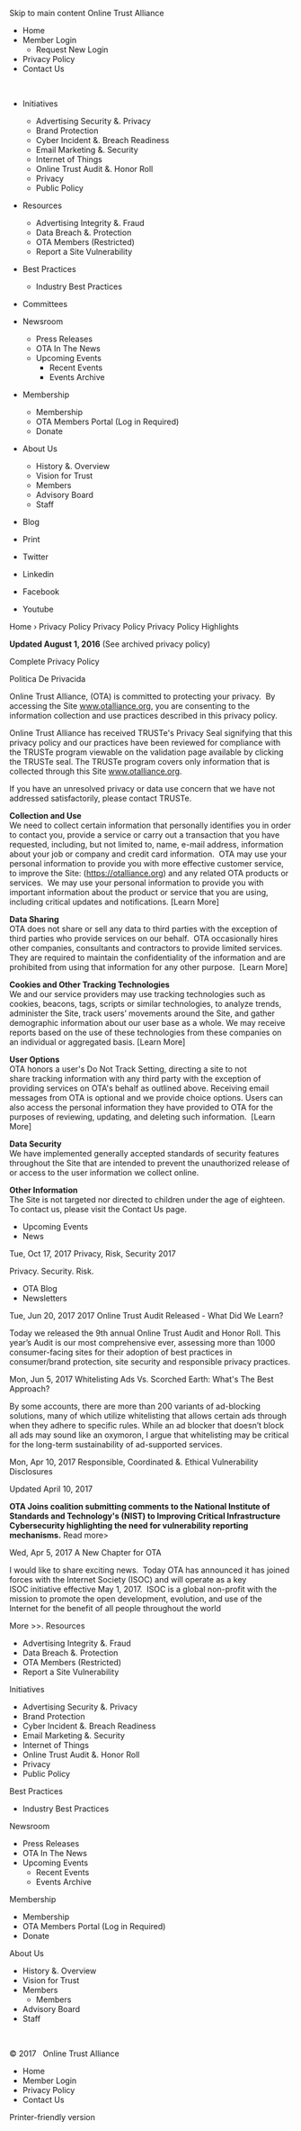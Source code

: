 Skip to main content Online Trust Alliance

*   Home
*   Member Login
    *   Request New Login
*   Privacy Policy
*   Contact Us

     

*   Initiatives
    *   Advertising Security &. Privacy
    *   Brand Protection
    *   Cyber Incident &. Breach Readiness
    *   Email Marketing &. Security
    *   Internet of Things
    *   Online Trust Audit &. Honor Roll
    *   Privacy
    *   Public Policy
*   Resources
    *   Advertising Integrity &. Fraud
    *   Data Breach &. Protection
    *   OTA Members (Restricted)
    *   Report a Site Vulnerability
*   Best Practices
    *   Industry Best Practices
*   Committees
*   Newsroom
    *   Press Releases
    *   OTA In The News
    *   Upcoming Events
        *   Recent Events
        *   Events Archive
*   Membership
    *   Membership
    *   OTA Members Portal (Log in Required)
    *   Donate
*   About Us
    *   History &. Overview
    *   Vision for Trust
    *   Members
    *   Advisory Board
    *   Staff
*   Blog

*   Print
*   Twitter
*   Linkedin
*   Facebook
*   Youtube

Home › Privacy Policy Privacy Policy Privacy Policy Highlights

**Updated August 1, 2016** (See archived privacy policy)                                  

Complete Privacy Policy                                   

Politica De Privacida

Online Trust Alliance, (OTA) is committed to protecting your privacy.  By accessing the Site www.otalliance.org, you are consenting to the information collection and use practices described in this privacy policy. 

Online Trust Alliance has received TRUSTe's Privacy Seal signifying that this privacy policy and our practices have been reviewed for compliance with the TRUSTe program viewable on the validation page available by clicking the TRUSTe seal. The TRUSTe program covers only information that is collected through this Site www.otalliance.org.

If you have an unresolved privacy or data use concern that we have not addressed satisfactorily, please contact TRUSTe.

**Collection and Use**  
We need to collect certain information that personally identifies you in order to contact you, provide a service or carry out a transaction that you have requested, including, but not limited to, name, e-mail address, information about your job or company and credit card information.  OTA may use your personal information to provide you with more effective customer service, to improve the Site: (https://otalliance.org) and any related OTA products or services.  We may use your personal information to provide you with important information about the product or service that you are using, including critical updates and notifications. \[Learn More\]

**Data Sharing**  
OTA does not share or sell any data to third parties with the exception of third parties who provide services on our behalf.  OTA occasionally hires other companies, consultants and contractors to provide limited services. They are required to maintain the confidentiality of the information and are prohibited from using that information for any other purpose.  \[Learn More\] 

**Cookies and Other Tracking Technologies**  
We and our service providers may use tracking technologies such as cookies, beacons, tags, scripts or similar technologies, to analyze trends, administer the Site, track users’ movements around the Site, and gather demographic information about our user base as a whole. We may receive reports based on the use of these technologies from these companies on an individual or aggregated basis. \[Learn More\]

**User Options**  
OTA honors a user's Do Not Track Setting, directing a site to not share tracking information with any third party with the exception of providing services on OTA's behalf as outlined above. Receiving email messages from OTA is optional and we provide choice options. Users can also access the personal information they have provided to OTA for the purposes of reviewing, updating, and deleting such information.  \[Learn More\]

**Data Security**  
We have implemented generally accepted standards of security features throughout the Site that are intended to prevent the unauthorized release of or access to the user information we collect online. 

**Other Information**  
The Site is not targeted nor directed to children under the age of eighteen. To contact us, please visit the Contact Us page.

*   Upcoming Events
*   News

Tue, Oct 17, 2017 Privacy, Risk, Security 2017

Privacy. Security. Risk.

*   OTA Blog
*   Newsletters

Tue, Jun 20, 2017 2017 Online Trust Audit Released - What Did We Learn?

Today we released the 9th annual Online Trust Audit and Honor Roll. This year’s Audit is our most comprehensive ever, assessing more than 1000 consumer-facing sites for their adoption of best practices in consumer/brand protection, site security and responsible privacy practices.

Mon, Jun 5, 2017 Whitelisting Ads Vs. Scorched Earth: What's The Best Approach?

By some accounts, there are more than 200 variants of ad-blocking solutions, many of which utilize whitelisting that allows certain ads through when they adhere to specific rules. While an ad blocker that doesn’t block all ads may sound like an oxymoron, I argue that whitelisting may be critical for the long-term sustainability of ad-supported services.

Mon, Apr 10, 2017 Responsible, Coordinated &. Ethical Vulnerability Disclosures

Updated April 10, 2017

**OTA Joins coalition submitting comments to the National Institute of Standards and Technology's (NIST) to Improving Critical Infrastructure Cybersecurity highlighting the need for vulnerability reporting mechanisms.** Read more>

Wed, Apr 5, 2017 A New Chapter for OTA

I would like to share exciting news.  Today OTA has announced it has joined forces with the Internet Society (ISOC) and will operate as a key ISOC initiative effective May 1, 2017.  ISOC is a global non-profit with the mission to promote the open development, evolution, and use of the Internet for the benefit of all people throughout the world

More >>. Resources

*   Advertising Integrity &. Fraud
*   Data Breach &. Protection
*   OTA Members (Restricted)
*   Report a Site Vulnerability

Initiatives

*   Advertising Security &. Privacy
*   Brand Protection
*   Cyber Incident &. Breach Readiness
*   Email Marketing &. Security
*   Internet of Things
*   Online Trust Audit &. Honor Roll
*   Privacy
*   Public Policy

Best Practices

*   Industry Best Practices

Newsroom

*   Press Releases
*   OTA In The News
*   Upcoming Events
    *   Recent Events
    *   Events Archive

Membership

*   Membership
*   OTA Members Portal (Log in Required)
*   Donate

About Us

*   History &. Overview
*   Vision for Trust
*   Members
    *   Members
*   Advisory Board
*   Staff

 

© 2017   Online Trust Alliance

*   Home
*   Member Login
*   Privacy Policy
*   Contact Us

Printer-friendly version